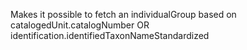 Makes it possible to fetch an individualGroup based on
catalogedUnit.catalogNumber OR identification.identifiedTaxonNameStandardized
